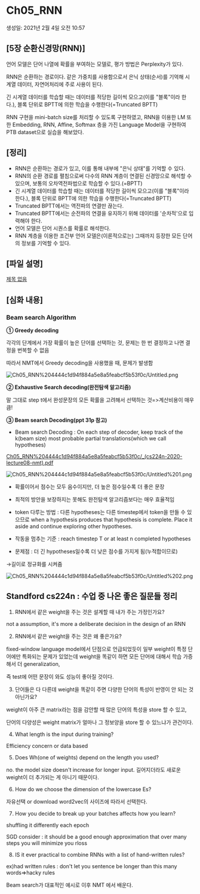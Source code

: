 # Ch05_RNN

생성일: 2021년 2월 4일 오전 10:57

## [5장 순환신경망(RNN)]

언어 모델은 단어 나열에 확률을 부여하는 모델로, 평가 방법은 Perplexity가 있다.

RNN은 순환하는 경로이다. 같은 가중치를 사용함으로서 은닉 상태(순서)를 기억해 시계열 데이터, 자연어처리에 주로 사용이 된다.

긴 시계열 데이터를 학습할 때는 데이터를 적당한 길이씩 모으고(이를 "블록"이라 한다.), 블록 단위로 BPTT에 의한 학습을 수행한다(=Truncated BPTT)

RNN 구현을 mini-batch size를 처리할 수 있도록 구현하였고, RNN을 이용한 LM 또한 Embedding, RNN, Affine, Softmax 층을 가진 Language Model을 구현하여 PTB dataset으로 실습을 해보았다.

## [정리]

- RNN은 순환하는 경로가 있고, 이를 통해 내부에 "은닉 상태"를 기억할 수 있다.
- RNN의 순환 경로를 펼침으로써 다수의 RNN 계층이 연결된 신경망으로 해석할 수 있으며, 보통의 오차역전파법으로 학습할 수 있다.(=BPTT)
- 긴 시계열 데이터를 학습할 때는 데이터를 적당한 길이씩 모으고(이를 "블록"이라 한다.), 블록 단위로 BPTT에 의한 학습을 수행한다(=Truncated BPTT)
- Truncated BPTT에서는 역전파의 연결만 끊는다.
- Truncated BPTT에서는 순전파의 연결을 유지하기 위해 데이터를 '순차적'으로 입력해야 한다.
- 언어 모델은 단어 시퀀스를 확률로 해석한다.
- RNN 계층을 이용한 조건부 언어 모델은(이론적으로는) 그때까지 등장한 모든 단어의 정보를 기억할 수 있다.

## [파일 설명]

[제목 없음](https://www.notion.so/35231c9dcedc4334ad89eb095c1698d5)

## [심화 내용]

### Beam search Algorithm

**① Greedy decoding**

각각의 단계에서 가장 확률이 높은 단어를 선택하는 것, 문제는 한 번 결정하고 나면 결정을 번복할 수 없음

따라서 NMT에서 Greedy decoding을 사용했을 때, 문제가 발생함

![Ch05_RNN%204444c1d94f884a5e8a5feabcf5b53f0c/Untitled.png](Ch05_RNN%204444c1d94f884a5e8a5feabcf5b53f0c/Untitled.png)

**② Exhaustive Search decoding(완전탐색 알고리즘)**

말 그대로 step t에서 완성문장의 모든 확률을 고려해서 선택하는 것=>계산비용이 매우 큼!

**③ Beam search Decoding(ppt 31p 참고)**

- Beam search Decoding : On each step of decoder, keep track of the k(beam size) most probable partial translations(which we call hypotheses)

[Ch05_RNN%204444c1d94f884a5e8a5feabcf5b53f0c/_(cs224n-2020-lecture08-nmt).pdf](Ch05_RNN%204444c1d94f884a5e8a5feabcf5b53f0c/_(cs224n-2020-lecture08-nmt).pdf)

![Ch05_RNN%204444c1d94f884a5e8a5feabcf5b53f0c/Untitled%201.png](Ch05_RNN%204444c1d94f884a5e8a5feabcf5b53f0c/Untitled%201.png)

- 확률이어서 점수는 모두 음수이지만, 더 높은 점수일수록 더 좋은 문장
- 최적의 방안을 보장하지는 못해도 완전탐색 알고리즘보다는 매우 효율적임

- <END> token 다루는 방법 : 다른 hypotheses는 다른 timestep에서 <END>token을 만들 수 있으므로 when a hypothesis produces <END> that hypothesis is complete. Place it aside and continue exploring other hypotheses.
- 작동을 멈추는 기준 : reach timestep T or at least n completed hypotheses
- 문제점 : 더 긴 hypotheses일수록 더 낮은 점수를 가지게 됨(누적합이므로)

→길이로 정규화를 시켜줌

![Ch05_RNN%204444c1d94f884a5e8a5feabcf5b53f0c/Untitled%202.png](Ch05_RNN%204444c1d94f884a5e8a5feabcf5b53f0c/Untitled%202.png)

## Standford cs224n : 수업 중 나온 좋은 질문들 정리

1. RNN에서 같은 weight을 주는 것은 설계할 때 내가 주는 가정인가요?

not a assumption, it's more a deliberate decision in the design of an RNN

2. RNN에서 같은 weight을 주는 것은 왜 좋은가요?

fixed-window language model에서 단점으로 언급되었듯이 일부 weight이 특정 단어에만 특화되는 문제가 있었는데 weight을 똑같이 하면 모든 단어에 대해서 학습 가증해서 더 generalization,

즉 test에 어떤 문장이 와도 성능이 좋아질 것이다.

3. 단어들은 다 다른데 weight을 똑같이 주면 다양한 단어의 특성이 반영이 안 되는 것 아닌가요?

weight이 아주 큰 matrix라는 점을 감안할 때 많은 단어의 특성을 store 할 수 있고,

단어의 다양성은 weight matrix가 얼마나 그 정보양을 store 할 수 있느냐가 관건이다.

4. What length is the input during training?

Efficiency concern or data based

5. Does Wh(one of weights) depend on the length you used?

no. the model size doesn't increase for longer input. 길어지더라도 새로운 weight이 더 추가되는 게 아니기 때문이다.

6. How do we choose the dimension of the lowercase Es?

자유선택 or download word2vec의 사이즈에 따라서 선택한다.

7. How you decide to break up your batches affects how you learn?

shuffling it differently each epoch

SGD consider : it should be a good enough approximation that over many steps you will minimize you rloss

8. IS it ever practical to combine RNNs with a list of hand-written rules?

ex)had written rules : don't let you sentence be longer than this many words⇒hacky rules

Beam search가 대표적인 예시로 이후 NMT 에서 배운다.